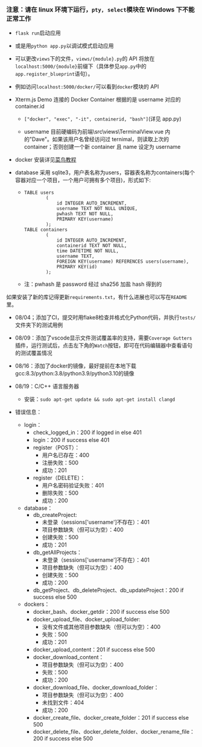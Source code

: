 ### **注意**：请在 linux 环境下运行，`pty, select`模块在 Windows 下不能正常工作

- `flask run`启动应用

- 或是用`python app.py`以调试模式启动应用

- 可以更改`views`下的文件，`views/{module}.py`的 API 将放在`localhost:5000/{module}`前缀下（具体参见`app.py`中的`app.register_blueprint`语句）。

- 例如访问`localhost:5000/docker/`可以看到`docker`模块的 API

- Xterm.js Demo 连接的 Docker Container 根据的是 username 对应的 container.id
  
  - `["docker", "exec", "-it", containerid, "bash"]`(详见 app.py)
  
  - username 目前硬编码为前端\src\views\TerminalView.vue 内的"Dave"。如果该用户名曾经访问过 ternimal，则读取上次的 container；否则创建一个新 container 且 name 设定为 username

- docker 安装详见[菜鸟教程](https://www.runoob.com/docker/ubuntu-docker-install.html)

- database 采用 sqlite3，用户表名称为users，容器表名称为containers(每个容器对应一个项目，一个用户可拥有多个项目)，形式如下:
  
  - ```sqlite
    TABLE users
            (
                id INTEGER AUTO_INCREMENT,
                username TEXT NOT NULL UNIQUE,
                pwhash TEXT NOT NULL,
                PRIMARY KEY(username)
            );
    TABLE containers
            (
                id INTEGER AUTO_INCREMENT,
                containerid TEXT NOT NULL,
                time DATETIME NOT NULL,
                username TEXT,
                FOREIGN KEY(username) REFERENCES users(username),
                PRIMARY KEY(id)
            );
    ```
  
  - 注：pwhash 是 password 经过 sha256 加盐 hash 得到的

如果安装了新的库记得更新`requirements.txt`，有什么进展也可以写在`README`里。

- 08/04；添加了CI，提交时用flake8检查并格式化Python代码，并执行`tests/`文件夹下的测试用例

- 08/09：添加了vscode显示文件测试覆盖率的支持，需要`Coverage Gutters`插件，运行测试后，点击左下角的`Watch`按钮，即可在代码编辑器中查看语句的测试覆盖情况

- 08/16：添加了docker的镜像，最好提前在本地下载gcc:8.3/python:3.8/python3.9/python3.10的镜像

- 08/19：C/C++ 语言服务器
  
  - 安装：`sudo apt-get update && sudo apt-get install clangd`

- 错误信息：
  
  - login：
    - check_logged_in：200 if logged in else 401
    - login：200 if success else 401
    - register（POST）：
      - 用户名已存在：400
      - 注册失败：500
      - 成功：201
    - register（DELETE）：
      - 用户名密码验证失败：401
      - 删除失败：500
      - 成功：200
  - database：
    - db_createProject:
      - 未登录（sessions['username']不存在）：401
      - 项目参数缺失（但可以为空）：400
      - 创建失败：500
      - 成功：201
    - db_getAllProjects：
      - 未登录（sessions['username']不存在）：401
      - 项目参数缺失（但可以为空）：400
      - 创建失败：500
      - 成功：200
    - db_getProject、db_deleteProject、db_updateProject：200 if success else 500
  - dockers：
    - docker_bash、docker_getdir：200 if success else 500
    - docker_upload_file、docker_upload_folder:
      - 没有文件或其他项目参数缺失（但可以为空）：400
      - 失败：500
      - 成功：201
    - docker_upload_content：201 if success else 500
    - docker_download_content：
      - 项目参数缺失（但可以为空）：400
      - 失败：500
      - 成功：200
    - docker_download_file、docker_download_folder：
      - 项目参数缺失（但可以为空）：400
      - 未找到文件：404
      - 成功：200
    - docker_create_file、docker_create_folder：201 if success else 500
    - docker_delete_file、docker_delete_folder、docker_rename_file：200 if success else 500
